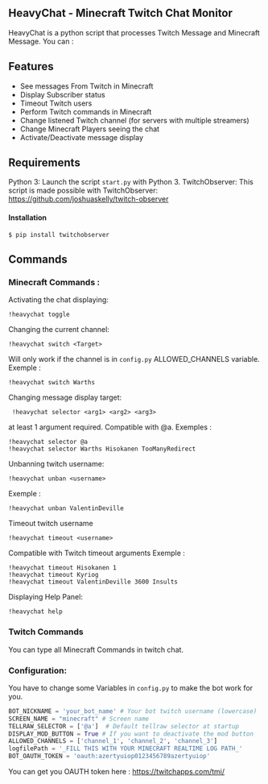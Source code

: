 ## HeavyChat - Minecraft Twitch Chat Monitor

HeavyChat is a python script that processes Twitch Message and Minecraft Message.
You can : 

## Features

 - See messages From Twitch in Minecraft
 - Display Subscriber status
 - Timeout Twitch users
 - Perform Twitch commands in Minecraft
 - Change listened  Twitch channel (for servers with multiple streamers)
 - Change Minecraft Players seeing the chat
 - Activate/Deactivate message display

## Requirements

Python 3:
Launch the script `start.py` with Python 3.
TwitchObserver:
This script is made possible with TwitchObserver:
https://github.com/joshuaskelly/twitch-observer
#### Installation 

    $ pip install twitchobserver

## Commands
### Minecraft Commands :
Activating the chat displaying:

    !heavychat toggle

Changing the current channel:

    !heavychat switch <Target>
Will only work if the channel is in `config.py` ALLOWED_CHANNELS variable.
Exemple : 

    !heavychat switch Warths
 
 Changing message display target:

     !heavychat selector <arg1> <arg2> <arg3>
at least 1 argument required. Compatible with @a.
Exemples :

    !heavychat selector @a
    !heavychat selector Warths Hisokanen TooManyRedirect

Unbanning twitch username:

    !heavychat unban <username>
Exemple : 

    !heavychat unban ValentinDeville
Timeout twitch username

    !heavychat timeout <username>
Compatible with Twitch timeout arguments
Exemple : 

    !heavychat timeout Hisokanen 1
    !heavychat timeout Kyriog
    !heavychat timeout ValentinDeville 3600 Insults
Displaying Help Panel:

    !heavychat help

### Twitch Commands

You can type all Minecraft Commands in twitch chat.

### Configuration:
You have to change some Variables in `config.py` to make the bot work for you.

```python
BOT_NICKNAME = 'your_bot_name' # Your bot twitch username (lowercase)
SCREEN_NAME = "minecraft" # Screen name
TELLRAW_SELECTOR = ['@a']  # Default tellraw selector at startup
DISPLAY_MOD_BUTTON = True # If you want to deactivate the mod button
ALLOWED_CHANNELS = ['channel_1', 'channel_2', 'channel_3']  
logfilePath = '_FILL THIS WITH YOUR MINECRAFT REALTIME LOG PATH_'
BOT_OAUTH_TOKEN = 'oauth:azertyuiop0123456789azertyuiop'
```

You can get you OAUTH token here : https://twitchapps.com/tmi/


